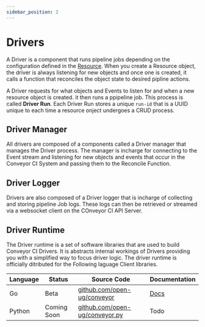 ```yaml
---
sidebar_position: 2
---
```


# Drivers

A Driver is a component that runs pipeline jobs depending on the configuration defined in the [Resource](resources). When you create a Resource object, the driver is always listening for new objects and once one is created, it calls a function that reconciles the object state to desired pipline actions.

A Driver requests for what objects and Events to listen for and when a new resource object is created. it then runs a ppipeline job. This process is called **Driver Run**. Each Driver Run stores a unique `run-id` that is a UUID unique to each time a resource onject undergoes a CRUD process.

## Driver Manager

All drivers are composed of a components called a Driver manager that manages the Driver process. The manager is incharge for connecting to the Event stream and listening for new objects and events that occur in the Conveyor CI System and passing them to the Reconcile Function.

## Driver Logger

Drivers are also composed of a Driver logger that is incharge of collecting and storing pipeline Job logs. These logs can then be retrieved or streamed via a websocket client on the COnveyor CI API Server.

## Driver Runtime

The Driver runtime is a set of software libraries that are used to build Conveyor CI Drivers. It is abstracts internal workings of Drivers providing you with a simplified way to focus driver logic. The driver runtime is officially ditributed for the Following laguage Client libraries.

| Language | Status      | Source Code                                                              | Documentation                                                      |
| -------- | ----------- | ------------------------------------------------------------------------ | ------------------------------------------------------------------ |
| Go       | Beta        | [github.com/open-ug/conveyor](https://github.com/open-ug/conveyor)       | [Docs](https://pkg.go.dev/github.com/open-ug/conveyor@v0.1.14/pkg) |
| Python   | Coming Soon | [github.com/open-ug/conveyor.py](https://github.com/open-ug/conveyor.py) | Todo                                                               |